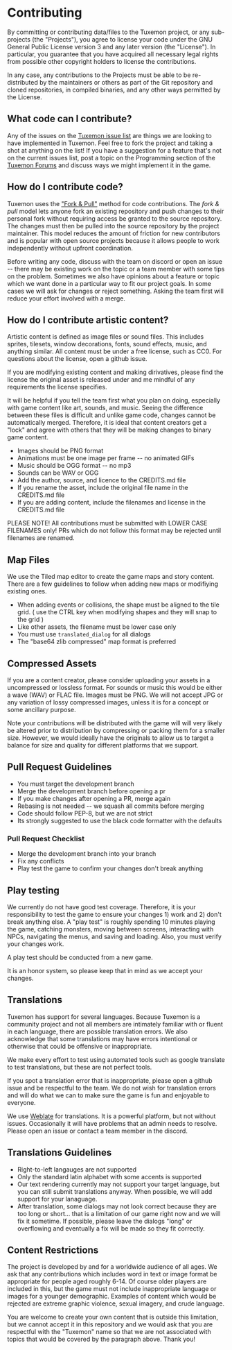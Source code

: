 Contributing
============

By committing or contributing data/files to the Tuxemon project, or any sub-
projects (the "Projects"), you agree to license your code under the GNU General
Public License version 3 and any later version (the "License").
In particular, you guarantee that you have acquired all necessary legal rights
from possible other copyright holders to license the contributions.

In any case, any contributions to the Projects must be able to be
re-distributed by the maintainers or others as part of the Git repository and
cloned repositories, in compiled binaries, and any other ways permitted by the
License.

## What code can I contribute?
Any of the issues on the [Tuxemon issue list](https://github.com/Tuxemon/Tuxemon/issues)
are things we are looking to have implemented in Tuxemon. Feel free to fork the project
and taking a shot at anything on the list! If you have a suggestion for a feature
that's not on the current issues list, post a topic on the Programming section of the
[Tuxemon Forums](https://forum.tuxemon.org/index.php) and discuss ways we might implement
it in the game.

## How do I contribute code?
Tuxemon uses the ["Fork & Pull"](https://help.github.com/articles/using-pull-requests#fork--pull)
method for code contributions. The *fork & pull* model lets anyone fork an existing
repository and push changes to their personal fork without requiring access be
granted to the source repository. The changes must then be pulled into the source
repository by the project maintainer. This model reduces the amount of friction for new
contributors and is popular with open source projects because it allows people to work
independently without upfront coordination.

Before writing any code, discuss with the team on discord or open an issue -- there may be
existing work on the topic or a team member with some tips on the problem. Sometimes we
also have opinions about a feature or topic which we want done in a particular way to fit our
project goals. In some cases we will ask for changes or reject something.  Asking the team
first will reduce your effort involved with a merge.

## How do I contribute artistic content?
Artistic content is defined as image files or sound files.  This includes sprites, tilesets,
window decorations, fonts, sound effects, music, and anything similar.  All content must
be under a free license, such as CC0.  For questions about the license, open a github issue.

If you are modifying existing content and making dirivatives, please find the license the
original asset is released under and me mindful of any requirements the license specifies.

It will be helpful if you tell the team first what you plan on doing, especially with game
content like art, sounds, and music.  Seeing the difference between these files is difficult
and unlike game code, changes cannot be automatically merged.  Therefore, it is ideal that
content creators get a "lock" and agree with others that they will be making changes to
binary game content.

- Images should be PNG format
- Animations must be one image per frame -- no animated GIFs
- Music should be OGG format -- no mp3
- Sounds can be WAV or OGG
- Add the author, source, and licence to the CREDITS.md file
- If you rename the asset, include the original file name in the CREDITS.md file
- If you are adding content, include the filenames and license in the CREDITS.md file

PLEASE NOTE!  All contributions must be submitted with LOWER CASE FILENAMES only!  PRs which
do not follow this format may be rejected until filenames are renamed.

## Map Files
We use the Tiled map editor to create the game maps and story content.  There are a few
guidelines to follow when adding new maps or modifiying existing ones.

- When adding events or collisions, the shape must be aligned to the tile grid.
  ( use the CTRL key when modifying shapes and they will snap to the grid )
- Like other assets, the filename must be lower case only
- You must use `translated_dialog` for all dialogs
- The "base64 zlib compressed" map format is preferred

## Compressed Assets
If you are a content creator, please consider uploading your assets in a uncompressed or
lossless format.  For sounds or music this would be either a wave (WAV) or FLAC file.
Images must be PNG.  We will not accept JPG or any variation of lossy compressed images,
unless it is for a concept or some ancillary purpose.

Note your contributions will be distributed with the game will will very likely be altered
prior to distribution by compressing or packing them for a smaller size.  However, we would
ideally have the originals to allow us to target a balance for size and quality for 
different platforms that we support.

## Pull Request Guidelines
- You must target the development branch
- Merge the development branch before opening a pr
- If you make changes after opening a PR, merge again
- Rebasing is not needed -- we squash all commits before merging
- Code should follow PEP-8, but we are not strict
- Its strongly suggested to use the black code formatter with the defaults

### Pull Request Checklist
- Merge the development branch into your branch
- Fix any conflicts
- Play test the game to confirm your changes don't break anything

## Play testing
We currently do not have good test coverage.  Therefore, it is your responsibility to test the
game to ensure your changes 1) work and 2) don't break anything else.  A "play test" is roughly
spending 10 minutes playing the game, catching monsters, moving between screens, interacting with
NPCs, navigating the menus, and saving and loading.  Also, you must verify your changes work.

A play test should be conducted from a new game.

It is an honor system, so please keep that in mind as we accept your changes.

Translations
------------

Tuxemon has support for several languages.  Because Tuxemon is a community project
and not all members are intimately familiar with or fluent in each language, there
are possible translation errors.  We also acknowledge that some translations may
have errors intentional or otherwise that could be offensive or inappropriate.

We make every effort to test using automated tools such as google translate to test
translations, but these are not perfect tools.

If you spot a translation error that is inappropriate, please open a github issue
and be respectful to the team.  We do not wish for translation errors and will do
what we can to make sure the game is fun and enjoyable to everyone.

We use [Weblate](https://hosted.weblate.org/projects/tuxemon/) for translations.
It is a powerful platform, but not without issues.  Occasionally it will have problems
that an admin needs to resolve.  Please open an issue or contact a team member in the
discord.

## Translations Guidelines
- Right-to-left langauges are not supported
- Only the standard latin alphabet with some accents is supported
- Our text rendering currently may not support your target language, but you can still
  submit translations anyway.  When possible, we will add support for your lanaguage.
- After translation, some dialogs may not look correct because they are too long or short...
  that is a limitation of our game right now and we will fix it sometime.  If possible, 
  please leave the dialogs "long" or overflowing and eventually a fix will be made so they
  fit correctly.

Content Restrictions
--------------------

The project is developed by and for a worldwide audience of all ages.  We ask that any
contributions which includes word in text or image format be appropriate for people
aged roughly 6-14.  Of course older players are included in this, but the game must not
include inappropriate language or images for a younger demographic.  Examples of content
which would be rejected are extreme graphic violence, sexual imagery, and crude language.

You are welcome to create your own content that is outside this limitation, but we cannot
accept it in this repository and we would ask that you are respectful with the "Tuxemon"
name so that we are not associated with topics that would be covered by the paragraph
above.  Thank you!

